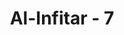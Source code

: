 ---
title: "Al-Infitar - 7"
no: 7
arabic_no: ٧
ayah: الَّذِيْ خَلَقَكَ فَسَوّٰىكَ فَعَدَلَكَۙ
translation: "yang telah menciptakanmu lalu menyempurnakan kejadianmu dan menjadikan (susunan tubuh)mu seimbang, "
tafsir: "Allah kembali mengingatkan manusia atas segala kemurahan-Nya, dengan menyebutkan penciptaan-Nya pada diri manusia. Allah telah menjadikan tubuh manusia seimbang, berdiri tegak dengan gagahnya, tidak seperti binatang berkaki empat atau melata. Allah juga menciptakan semua anggota tubuh manusia bekerja dengan teratur, harmonis, dan seimbang. Allah mengatakan bahwa penciptaan manusia adalah sebaik-baik penciptaan makhluk. Allah berfirman: \n\nSungguh, Kami telah menciptakan manusia dalam bentuk yang sebaik-baiknya. (at-Tin/95: 4)"
---